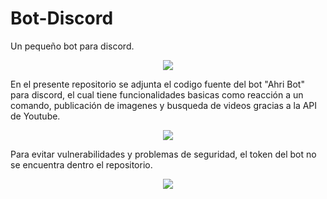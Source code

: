 # Bot-Discord
Un pequeño bot para discord.
<p align="center">
<img src = "https://user-images.githubusercontent.com/68876289/130303911-81225763-203b-4852-9d5b-cc5d64ba8395.png"> </p>

En el presente repositorio se adjunta el codigo fuente del bot "Ahri Bot" para discord, el cual tiene funcionalidades basicas como reacción a un comando, publicación de imagenes y busqueda de videos gracias a la API de Youtube.

<p align="center"> <img src="https://user-images.githubusercontent.com/68876289/130303710-a33e4c46-e7a5-4987-a097-5ff6454cb81f.png"> </p>


Para evitar vulnerabilidades y problemas de seguridad, el token del bot no se encuentra dentro el repositorio. 
<p align="center"> <img src="https://user-images.githubusercontent.com/68876289/130303879-e55eb112-fab8-4a83-a0e7-38ff7adee81b.png"> </p>

